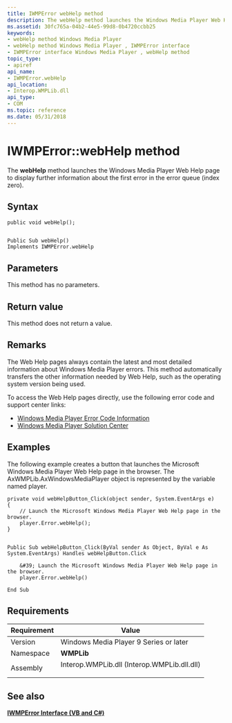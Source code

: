 ```yaml
---
title: IWMPError webHelp method
description: The webHelp method launches the Windows Media Player Web Help page to display further information about the first error in the error queue (index zero). | IWMPError webHelp method
ms.assetid: 30fc765a-04b2-44e5-99d8-0b4720ccbb25
keywords:
- webHelp method Windows Media Player
- webHelp method Windows Media Player , IWMPError interface
- IWMPError interface Windows Media Player , webHelp method
topic_type:
- apiref
api_name:
- IWMPError.webHelp
api_location:
- Interop.WMPLib.dll
api_type:
- COM
ms.topic: reference
ms.date: 05/31/2018
---
```


# IWMPError::webHelp method

The **webHelp** method launches the Windows Media Player Web Help page to display further information about the first error in the error queue (index zero).

## Syntax


```CSharp
public void webHelp();
```


```VB

Public Sub webHelp()
Implements IWMPError.webHelp
```





## Parameters

This method has no parameters.

## Return value

This method does not return a value.

## Remarks

The Web Help pages always contain the latest and most detailed information about Windows Media Player errors. This method automatically transfers the other information needed by Web Help, such as the operating system version being used.

To access the Web Help pages directly, use the following error code and support center links:

-   [Windows Media Player Error Code Information](https://support.microsoft.com/kb/886273)
-   [Windows Media Player Solution Center](https://support.microsoft.com/ph/7763#tab0)

## Examples

The following example creates a button that launches the Microsoft Windows Media Player Web Help page in the browser. The AxWMPLib.AxWindowsMediaPlayer object is represented by the variable named player.


```CSharp
private void webHelpButton_Click(object sender, System.EventArgs e)
{
    // Launch the Microsoft Windows Media Player Web Help page in the browser.
    player.Error.webHelp();
}
```


```VB

Public Sub webHelpButton_Click(ByVal sender As Object, ByVal e As System.EventArgs) Handles webHelpButton.Click

    &#39; Launch the Microsoft Windows Media Player Web Help page in the browser.
    player.Error.webHelp()

End Sub
```





## Requirements



| Requirement | Value |
|----------------------|------------------------------------------------------------------------------------------------------------------------|
| Version<br/>   | Windows Media Player 9 Series or later<br/>                                                                      |
| Namespace<br/> | **WMPLib**<br/>                                                                                                  |
| Assembly<br/>  | <dl> <dt>Interop.WMPLib.dll (Interop.WMPLib.dll.dll)</dt> </dl> |



## See also

<dl> <dt>

[**IWMPError Interface (VB and C#)**](iwmperror--vb-and-c.md)
</dt> </dl>

 

 





